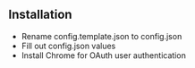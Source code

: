Installation
------------

- Rename config.template.json to config.json
- Fill out config.json values
- Install Chrome for OAuth user authentication


   